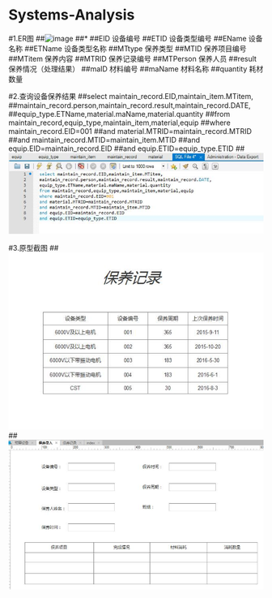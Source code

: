 # Systems-Analysis
#1.ER图
##![image](https://github.com/Koreyoshii/Systems-Analysis/blob/master/ER图.jpg)
##*
##EID 设备编号
##ETID 设备类型编号
##EName 设备名称
##ETName 设备类型名称
##MTtype 保养类型
##MTID 保养项目编号
##MTitem 保养内容
##MTRID 保养记录编号
##MTPerson 保养人员
##result 保养情况（处理结果）
##maID 材料编号
##maName 材料名称
##quantity 耗材数量

#2.查询设备保养结果
##select maintain_record.EID,maintain_item.MTitem,
##maintain_record.person,maintain_record.result,maintain_record.DATE,
##equip_type.ETName,material.maName,material.quantity
##from maintain_record,equip_type,maintain_item,material,equip
##where maintain_record.EID=001
##and material.MTRID=maintain_record.MTRID
##and maintain_record.MTID=maintain_item.MTID
##and equip.EID=maintain_record.EID
##and equip.ETID=equip_type.ETID
##![image](https://github.com/Koreyoshii/Systems-Analysis/blob/master/查询语句.jpg)

#3.原型截图
##![image](https://github.com/Koreyoshii/Systems-Analysis/blob/master/原型1.jpg)
##![image](https://github.com/Koreyoshii/Systems-Analysis/blob/master/原型2.jpg)
